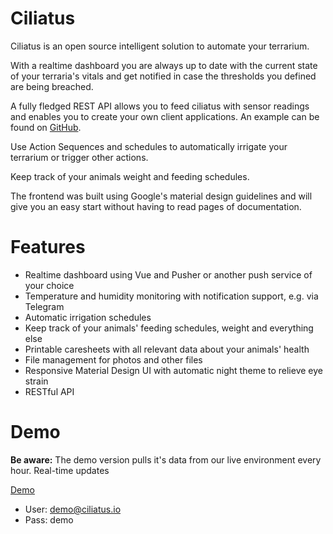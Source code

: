 # Ciliatus
Ciliatus is an open source intelligent solution to automate your terrarium.

With a realtime dashboard you are always up to date with the current state of your terraria's vitals and get notified in case the thresholds you defined are being breached.

A fully fledged REST API allows you to feed ciliatus with sensor readings and enables you to create your own client applications. An example can be found on [GitHub](https://github.com/matthenning/ciliatus_controlunit).

Use Action Sequences and schedules to automatically irrigate your terrarium or trigger other actions.

Keep track of your animals weight and feeding schedules.

The frontend was built using Google's material design guidelines and will give you an easy start without having to read pages of documentation.

# Features

* Realtime dashboard using Vue and Pusher or another push service of your choice
* Temperature and humidity monitoring with notification support, e.g. via Telegram
* Automatic irrigation schedules
* Keep track of your animals' feeding schedules, weight and everything else
* Printable caresheets with all relevant data about your animals' health
* File management for photos and other files
* Responsive Material Design UI with automatic night theme to relieve eye strain
* RESTful API

# Demo

**Be aware:** The demo version pulls it's data from our live environment every hour. Real-time updates

[Demo](https://demo01.ciliatus.io)

* User: demo@ciliatus.io
* Pass: demo
